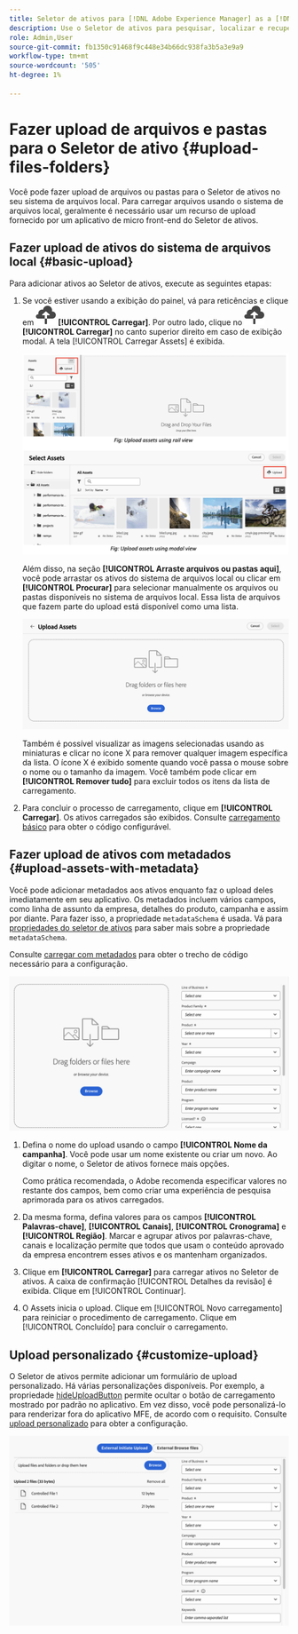 ```yaml
---
title: Seletor de ativos para [!DNL Adobe Experience Manager] as a [!DNL Cloud Service]
description: Use o Seletor de ativos para pesquisar, localizar e recuperar metadados e representações de ativos no aplicativo.
role: Admin,User
source-git-commit: fb1350c91468f9c448e34b66dc938fa3b5a3e9a9
workflow-type: tm+mt
source-wordcount: '505'
ht-degree: 1%

---
```



# Fazer upload de arquivos e pastas para o Seletor de ativo {#upload-files-folders}

Você pode fazer upload de arquivos ou pastas para o Seletor de ativos no seu sistema de arquivos local. Para carregar arquivos usando o sistema de arquivos local, geralmente é necessário usar um recurso de upload fornecido por um aplicativo de micro front-end do Seletor de ativos.

## Fazer upload de ativos do sistema de arquivos local {#basic-upload}

Para adicionar ativos ao Seletor de ativos, execute as seguintes etapas:

1. Se você estiver usando a exibição do painel, vá para reticências e clique em ![ícone de carregamento](assets/upload-icon.svg) **[!UICONTROL Carregar]**. Por outro lado, clique no ![ícone de carregamento](assets/upload-icon.svg) **[!UICONTROL Carregar]** no canto superior direito em caso de exibição modal. A tela [!UICONTROL Carregar Assets] é exibida.

   ![Carregar ativos no Seletor de ativos](assets/upload-assets.png)

   Além disso, na seção **[!UICONTROL Arraste arquivos ou pastas aqui]**, você pode arrastar os ativos do sistema de arquivos local ou clicar em **[!UICONTROL Procurar]** para selecionar manualmente os arquivos ou pastas disponíveis no sistema de arquivos local. Essa lista de arquivos que fazem parte do upload está disponível como uma lista.

   ![Carregar ativos básicos no Seletor de ativos](assets/basic-upload.png)

   Também é possível visualizar as imagens selecionadas usando as miniaturas e clicar no ícone X para remover qualquer imagem específica da lista. O ícone X é exibido somente quando você passa o mouse sobre o nome ou o tamanho da imagem. Você também pode clicar em **[!UICONTROL Remover tudo]** para excluir todos os itens da lista de carregamento.

1. Para concluir o processo de carregamento, clique em **[!UICONTROL Carregar]**. Os ativos carregados são exibidos. Consulte [carregamento básico](asset-selector-customization.md#basic-upload) para obter o código configurável.

## Fazer upload de ativos com metadados {#upload-assets-with-metadata}

Você pode adicionar metadados aos ativos enquanto faz o upload deles imediatamente em seu aplicativo. Os metadados incluem vários campos, como linha de assunto da empresa, detalhes do produto, campanha e assim por diante. Para fazer isso, a propriedade `metadataSchema` é usada. Vá para [propriedades do seletor de ativos](asset-selector-properties.md) para saber mais sobre a propriedade `metadataSchema`.

Consulte [carregar com metadados](#upload-with-metadata) para obter o trecho de código necessário para a configuração.

![carregar ativos com metadados](assets/upload-with-metadata.png)

1. Defina o nome do upload usando o campo **[!UICONTROL Nome da campanha]**. Você pode usar um nome existente ou criar um novo. Ao digitar o nome, o Seletor de ativos fornece mais opções.

   Como prática recomendada, o Adobe recomenda especificar valores no restante dos campos, bem como criar uma experiência de pesquisa aprimorada para os ativos carregados.

1. Da mesma forma, defina valores para os campos **[!UICONTROL Palavras-chave]**, **[!UICONTROL Canais]**, **[!UICONTROL Cronograma]** e **[!UICONTROL Região]**. Marcar e agrupar ativos por palavras-chave, canais e localização permite que todos que usam o conteúdo aprovado da empresa encontrem esses ativos e os mantenham organizados.

1. Clique em **[!UICONTROL Carregar]** para carregar ativos no Seletor de ativos. A caixa de confirmação [!UICONTROL Detalhes da revisão] é exibida. Clique em [!UICONTROL Continuar].

1. O Assets inicia o upload. Clique em [!UICONTROL Novo carregamento] para reiniciar o procedimento de carregamento. Clique em [!UICONTROL Concluído] para concluir o carregamento.


## Upload personalizado {#customize-upload}

O Seletor de ativos permite adicionar um formulário de upload personalizado. Há várias personalizações disponíveis. Por exemplo, a propriedade [hideUploadButton](#asset-selector-properties.md) permite ocultar o botão de carregamento mostrado por padrão no aplicativo. Em vez disso, você pode personalizá-lo para renderizar fora do aplicativo MFE, de acordo com o requisito. Consulte [upload personalizado](#asset-selector-customization.md#customized-upload) para obter a configuração.

![Upload personalizado](assets/customized-upload.png)

